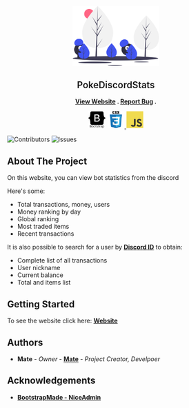 <br/>
<p align="center">
  <a href="https://github.com/absolutemate/giadapoke">
    <img src="assets/img/readme.svg" alt="Logo" width="200">
  </a>

  <h2 align="center" style="font-weight:600">PokeDiscordStats</h2>

  <p align="center">
<b>
    <a href="https://absolutemate.github.io/giadapoke/index.html">View Website</a>
    .
    <a href="https://github.com/absolutemate/giadapoke/issues">Report Bug</a>
    .
  </p>
</b>
</p>

<p align="center">
<img src="https://raw.githubusercontent.com/devicons/devicon/master/icons/bootstrap/bootstrap-plain-wordmark.svg" alt="bootstrap" width="40" height="40"/> </a> <a href="https://www.w3schools.com/css/" target="_blank" rel="noreferrer"><img src="https://raw.githubusercontent.com/devicons/devicon/master/icons/css3/css3-original-wordmark.svg" alt="css3" width="40" height="40"/></a><a href="https://developer.mozilla.org/en-US/docs/Web/JavaScript" target="_blank" rel="noreferrer"> <img src="https://raw.githubusercontent.com/devicons/devicon/master/icons/javascript/javascript-original.svg" alt="javascript" width="40" height="40"/></a>
</p>

![Contributors](https://img.shields.io/github/contributors/absolutemate/giadapoke?color=dark-green) ![Issues](https://img.shields.io/github/issues/absolutemate/giadapoke)

## About The Project

On this website, you can view bot statistics from the discord

Here's some:

* Total transactions, money, users
* Money ranking by day
* Global ranking
* Most traded items
* Recent transactions

It is also possible to search for a user by <b>[Discord ID](https://support.discord.com/hc/en-us/articles/206346498-Where-can-I-find-my-User-Server-Message-ID-)</b> to obtain:

* Complete list of all transactions
* User nickname
* Current balance
* Total and items list

## Getting Started

To see the website click here: <b>[Website](https://absolutemate.github.io/giadapoke/index.html)</b>

## Authors

* **Mate** - *Owner* - <b>[Mate](https://github.com/AbsoluteMate)</b> - *Project Creator, Develpoer*

## Acknowledgements

* <b> [BootstrapMade -  NiceAdmin](https://bootstrapmade.com/nice-admin-bootstrap-admin-html-template/)</b>

